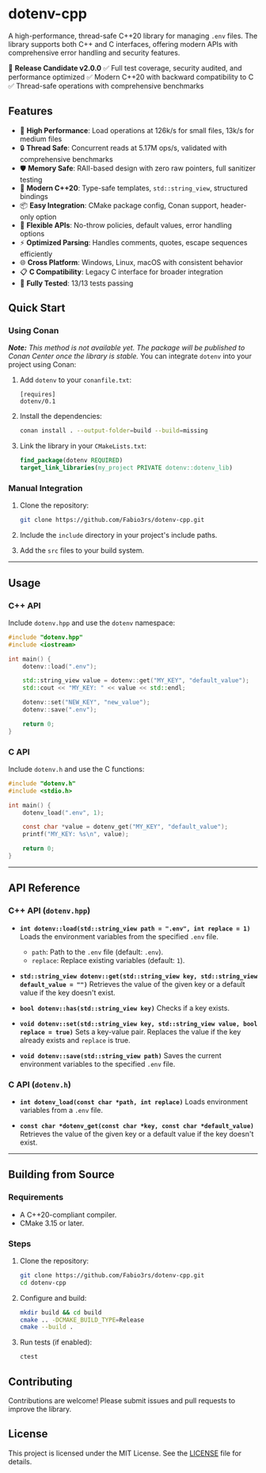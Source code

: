 # dotenv-cpp

A high-performance, thread-safe C++20 library for managing `.env` files. The library supports both C++ and C interfaces, offering modern APIs with comprehensive error handling and security features.

🎉 **Release Candidate v2.0.0**
✅ Full test coverage, security audited, and performance optimized
✅ Modern C++20 with backward compatibility to C
✅ Thread-safe operations with comprehensive benchmarks

## Features

- 🚀 **High Performance**: Load operations at 126k/s for small files, 13k/s for medium files
- 🔒 **Thread Safe**: Concurrent reads at 5.17M ops/s, validated with comprehensive benchmarks
- 🛡️ **Memory Safe**: RAII-based design with zero raw pointers, full sanitizer testing
- 🎯 **Modern C++20**: Type-safe templates, `std::string_view`, structured bindings
- 📦 **Easy Integration**: CMake package config, Conan support, header-only option
- 🔧 **Flexible APIs**: No-throw policies, default values, error handling options
- ⚡ **Optimized Parsing**: Handles comments, quotes, escape sequences efficiently
- 🌐 **Cross Platform**: Windows, Linux, macOS with consistent behavior
- 📋 **C Compatibility**: Legacy C interface for broader integration
- 🧪 **Fully Tested**: 13/13 tests passing

## Quick Start

### Using Conan

***Note:*** *This method is not available yet. The package will be published to Conan Center once the library is stable.*
You can integrate `dotenv` into your project using Conan:

1. Add `dotenv` to your `conanfile.txt`:
   ```plaintext
   [requires]
   dotenv/0.1
   ```

2. Install the dependencies:
   ```bash
   conan install . --output-folder=build --build=missing
   ```

3. Link the library in your `CMakeLists.txt`:
   ```cmake
   find_package(dotenv REQUIRED)
   target_link_libraries(my_project PRIVATE dotenv::dotenv_lib)
   ```

### Manual Integration

1. Clone the repository:
   ```bash
   git clone https://github.com/Fabio3rs/dotenv-cpp.git
   ```

2. Include the `include` directory in your project's include paths.

3. Add the `src` files to your build system.

---

## Usage

### C++ API

Include `dotenv.hpp` and use the `dotenv` namespace:

```cpp
#include "dotenv.hpp"
#include <iostream>

int main() {
    dotenv::load(".env");

    std::string_view value = dotenv::get("MY_KEY", "default_value");
    std::cout << "MY_KEY: " << value << std::endl;

    dotenv::set("NEW_KEY", "new_value");
    dotenv::save(".env");

    return 0;
}
```

### C API

Include `dotenv.h` and use the C functions:

```c
#include "dotenv.h"
#include <stdio.h>

int main() {
    dotenv_load(".env", 1);

    const char *value = dotenv_get("MY_KEY", "default_value");
    printf("MY_KEY: %s\n", value);

    return 0;
}
```

---

## API Reference

### C++ API (`dotenv.hpp`)

- **`int dotenv::load(std::string_view path = ".env", int replace = 1)`**
  Loads the environment variables from the specified `.env` file.
  - `path`: Path to the `.env` file (default: `.env`).
  - `replace`: Replace existing variables (default: `1`).

- **`std::string_view dotenv::get(std::string_view key, std::string_view default_value = "")`**
  Retrieves the value of the given key or a default value if the key doesn't exist.

- **`bool dotenv::has(std::string_view key)`**
  Checks if a key exists.

- **`void dotenv::set(std::string_view key, std::string_view value, bool replace = true)`**
  Sets a key-value pair. Replaces the value if the key already exists and `replace` is true.

- **`void dotenv::save(std::string_view path)`**
  Saves the current environment variables to the specified `.env` file.

### C API (`dotenv.h`)

- **`int dotenv_load(const char *path, int replace)`**
  Loads environment variables from a `.env` file.

- **`const char *dotenv_get(const char *key, const char *default_value)`**
  Retrieves the value of the given key or a default value if the key doesn't exist.

---

## Building from Source

### Requirements

- A C++20-compliant compiler.
- CMake 3.15 or later.

### Steps

1. Clone the repository:
   ```bash
   git clone https://github.com/Fabio3rs/dotenv-cpp.git
   cd dotenv-cpp
   ```

2. Configure and build:
   ```bash
   mkdir build && cd build
   cmake .. -DCMAKE_BUILD_TYPE=Release
   cmake --build .
   ```

3. Run tests (if enabled):
   ```bash
   ctest
   ```

## Contributing

Contributions are welcome! Please submit issues and pull requests to improve the library.

## License

This project is licensed under the MIT License. See the [LICENSE](LICENSE) file for details.
